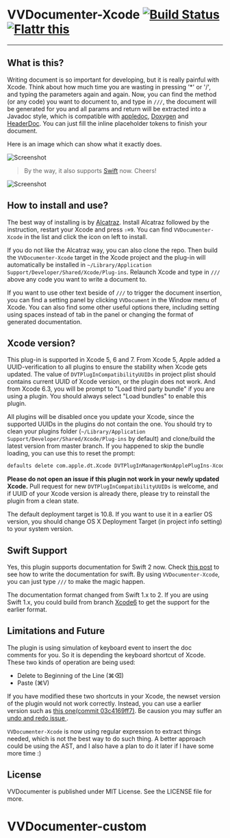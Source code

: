 # VVDocumenter-Xcode [![Build Status](https://api.travis-ci.org/onevcat/VVDocumenter-Xcode.svg)](https://travis-ci.org/onevcat/VVDocumenter-Xcode) <a href="https://flattr.com/submit/auto?user_id=onevcat&url=https%3A%2F%2Fgithub.com%2Fonevcat%2FVVDocumenter-Xcode" target="_blank"><img src="http://api.flattr.com/button/flattr-badge-large.png" alt="Flattr this" title="Flattr this" border="0"></a>
---

## What is this?

Writing document is so important for developing, but it is really painful with Xcode. Think about how much time you are wasting in pressing '*' or '/', and typing the parameters again and again. Now, you can find the method (or any code) you want to document to, and type in `///`, the document will be generated for you and all params and return will be extracted into a Javadoc style, which is compatible with [appledoc](https://github.com/tomaz/appledoc), [Doxygen](http://www.stack.nl/~dimitri/doxygen/) and [HeaderDoc](https://developer.apple.com/library/mac/documentation/DeveloperTools/Conceptual/HeaderDoc/intro/intro.html). You can just fill the inline placeholder tokens to finish your document.

Here is an image which can show what it exactly does. 

![Screenshot](https://raw.github.com/onevcat/VVDocumenter-Xcode/master/ScreenShot.gif)

> By the way, it also supports [Swift](https://developer.apple.com/swift/) now. Cheers!

![Screenshot](https://raw.github.com/onevcat/VVDocumenter-Xcode/master/vvdocumenter-swift.gif)

## How to install and use?

The best way of installing is by [Alcatraz](http://alcatraz.io). Install Alcatraz followed by the instruction, restart your Xcode and press `⇧⌘9`. You can find `VVDocumenter-Xcode` in the list and click the icon on left to install.

If you do not like the Alcatraz way, you can also clone the repo. Then build the `VVDocumenter-Xcode` target in the Xcode project and the plug-in will automatically be installed in `~/Library/Application Support/Developer/Shared/Xcode/Plug-ins`. Relaunch Xcode and type in `///` above any code you want to write a document to.

If you want to use other text beside of `///` to trigger the document insertion, you can find a setting panel by clicking `VVDocument` in the Window menu of Xcode. You can also find some other useful options there, including setting using spaces instead of tab in the panel or changing the format of generated documentation.

## Xcode version?

This plug-in is supported in Xcode 5, 6 and 7. From Xcode 5, Apple added a UUID-verification to all plugins to ensure the stability when Xcode gets updated. The value of `DVTPlugInCompatibilityUUIDs` in project plist should contains current UUID of Xcode version, or the plugin does not work. And from Xcode 6.3, you will be prompt to "Load third party bundle" if you are using a plugin. You should always select "Load bundles" to enable this plugin.

All plugins will be disabled once you update your Xcode, since the supported UUIDs in the plugins do not contain the one. You should try to clean your plugins folder (`~/Library/Application Support/Developer/Shared/Xcode/Plug-ins` by default) and clone/build the latest version from master branch. If you happened to skip the bundle loading, you can use this to reset the prompt:

```bash
defaults delete com.apple.dt.Xcode DVTPlugInManagerNonApplePlugIns-Xcode-{your_xcode_version}
```

**Please do not open an issue if this plugin not work in your newly updated Xcode.** Pull request for new `DVTPlugInCompatibilityUUIDs` is welcome, and if UUID of your Xcode version is already there, please try to reinstall the plugin from a clean state.

The default deployment target is 10.8. If you want to use it in a earlier OS version, you should change OS X Deployment Target (in project info setting) to your system version.

## Swift Support

Yes, this plugin supports documentation for Swift 2 now. Check [this post](http://ericasadun.com/2015/06/14/swift-header-documentation-in-xcode-7/) to see how to write the documentation for swift. By using `VVDocumenter-Xcode`, you can just type `///` to make the magic happen.

The documentation format changed from Swift 1.x to 2. If you are using Swift 1.x, you could build from branch [Xcode6](https://github.com/onevcat/VVDocumenter-Xcode/tree/Xcode6) to get the support for the earlier format.

## Limitations and Future

The plugin is using simulation of keyboard event to insert the doc comments for you. So it is depending the keyboard shortcut of Xcode. These two kinds of operation are being used:

* Delete to Beginning of the Line (⌘⌫)
* Paste (⌘V)

If you have modified these two shortcuts in your Xcode, the newset version of the plugin would not work correctly. Instead, you can use a earlier version such as [this one(commit 03c4169ff7)](https://github.com/onevcat/VVDocumenter-Xcode/tree/03c4169ff79b618b9fd3db93dd96652a522ad3e0). Be causion you may suffer an [undo and redo issue ](https://github.com/onevcat/VVDocumenter-Xcode/issues/3).

`VVDocumenter-Xcode` is now using regular expression to extract things needed, which is not the best way to do such thing. A better approach could be using the AST, and I also have a plan to do it later if I have some more time :)

## License

VVDocumenter is published under MIT License. See the LICENSE file for more.
# VVDocumenter-custom
